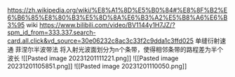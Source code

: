 https://zh.wikipedia.org/wiki/%E8%A1%8D%E5%B0%84#%E8%8F%B2%E6%B6%85%E8%80%B3%E5%8D%8A%E6%B3%A2%E5%B8%A6%E6%B3%95 wiki
https://www.bilibili.com/video/BV1144y1H7JZ/?spm_id_from=333.337.search-card.all.click&vd_source=30e06232c8ac3c33f2c9dda1c3ffd025 单缝衍射速通
菲涅尔半波带法
将入射光波面划分为n个条带，使得相邻条带的路程差为半个波长
![[Pasted image 20231201111221.png]]
![[Pasted image 20231201105851.png]]
![[Pasted image 20231201110050.png]]